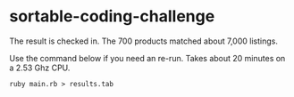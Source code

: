 sortable-coding-challenge
=========================

The result is checked in. The 700 products matched about 7,000 listings.

Use the command below if you need an re-run. Takes about 20 minutes on a 2.53 Ghz CPU.

```
ruby main.rb > results.tab
```

